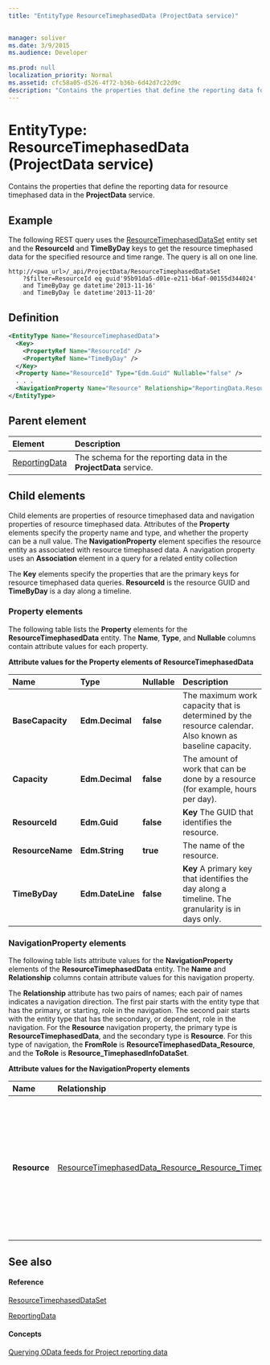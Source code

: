 ```yaml
---
title: "EntityType ResourceTimephasedData (ProjectData service)"

 
manager: soliver
ms.date: 3/9/2015
ms.audience: Developer
 
ms.prod: null
localization_priority: Normal
ms.assetid: cfc58a05-d526-4f72-b36b-6d42d7c22d9c
description: "Contains the properties that define the reporting data for resource timephased data in the ProjectData service."
---
```


# EntityType: ResourceTimephasedData (ProjectData service)

Contains the properties that define the reporting data for resource timephased data in the **ProjectData** service. 
  
## Example

The following REST query uses the [ResourceTimephasedDataSet](entityset-resourcetimephaseddataset-projectdata-service.md) entity set and the **ResourceId** and **TimeByDay** keys to get the resource timephased data for the specified resource and time range. The query is all on one line. 
  
```
http://<pwa_url>/_api/ProjectData/ResourceTimephasedDataSet
    ?$filter=ResourceId eq guid'95b91da5-d01e-e211-b6af-00155d344024'
    and TimeByDay ge datetime'2013-11-16'
    and TimeByDay le datetime'2013-11-20'
```

## Definition

```XML
<EntityType Name="ResourceTimephasedData">
  <Key>
    <PropertyRef Name="ResourceId" />
    <PropertyRef Name="TimeByDay" />
  </Key>
  <Property Name="ResourceId" Type="Edm.Guid" Nullable="false" />
  . . .
  <NavigationProperty Name="Resource" Relationship="ReportingData.ResourceTimephasedData_Resource_Resource_TimephasedInfoDataSet" ToRole="Resource_TimephasedInfoDataSet" FromRole="ResourceTimephasedData_Resource" />
</EntityType>
```

## Parent element

|**Element**|**Description**|
|:-----|:-----|
|[ReportingData](schema-microsoft-office-project-server-projectdata-service.md) <br/> |The schema for the reporting data in the **ProjectData** service.  <br/> |
   
## Child elements

Child elements are properties of resource timephased data and navigation properties of resource timephased data. Attributes of the **Property** elements specify the property name and type, and whether the property can be a null value. The **NavigationProperty** element specifies the resource entity as associated with resource timephased data. A navigation property uses an **Association** element in a query for a related entity collection 
  
The **Key** elements specify the properties that are the primary keys for resource timephased data queries. **ResourceId** is the resource GUID and **TimeByDay** is a day along a timeline. 
  
### Property elements

The following table lists the **Property** elements for the **ResourceTimephasedData** entity. The **Name**, **Type**, and **Nullable** columns contain attribute values for each property. 
  
**Attribute values for the Property elements of ResourceTimephasedData**

|**Name**|**Type**|**Nullable**|**Description**|
|:-----|:-----|:-----|:-----|
|**BaseCapacity** <br/> |**Edm.Decimal** <br/> |**false** <br/> |The maximum work capacity that is determined by the resource calendar. Also known as baseline capacity.  <br/> |
|**Capacity** <br/> |**Edm.Decimal** <br/> |**false** <br/> |The amount of work that can be done by a resource (for example, hours per day).  <br/> |
|**ResourceId** <br/> |**Edm.Guid** <br/> |**false** <br/> |**Key**         The GUID that identifies the resource.  <br/> |
|**ResourceName** <br/> |**Edm.String** <br/> |**true** <br/> |The name of the resource.  <br/> |
|**TimeByDay** <br/> |**Edm.DateLine** <br/> |**false** <br/> |**Key**         A primary key that identifies the day along a timeline. The granularity is in days only.  <br/> |
   
### NavigationProperty elements

The following table lists attribute values for the **NavigationProperty** elements of the **ResourceTimephasedData** entity. The **Name** and **Relationship** columns contain attribute values for this navigation property. 
  
The **Relationship** attribute has two pairs of names; each pair of names indicates a navigation direction. The first pair starts with the entity type that has the primary, or starting, role in the navigation. The second pair starts with the entity type that has the secondary, or dependent, role in the navigation. For the **Resource** navigation property, the primary type is **ResourceTimephasedData**, and the secondary type is **Resource**. For this type of navigation, the **FromRole** is **ResourceTimephasedData_Resource**, and the **ToRole** is **Resource_TimephasedInfoDataSet**.
  
**Attribute values for the NavigationProperty elements**

|**Name**|**Relationship**|**Description**|
|:-----|:-----|:-----|
|**Resource** <br/> |[ResourceTimephasedData_Resource_Resource_TimephasedInfoDataSet](association-resourcetimephaseddata_resource_resource_timephasedinfodataset-proje.md) <br/> |Establishes navigation from a collection of resource timephased data to a resource and from a resource to a collection timephased information data set.  <br/> |
   
## See also

#### Reference

[ResourceTimephasedDataSet](entityset-resourcetimephaseddataset-projectdata-service.md)
  
[ReportingData](schema-microsoft-office-project-server-projectdata-service.md)
#### Concepts

[Querying OData feeds for Project reporting data](querying-odata-feeds-for-project-reporting-data.md)

